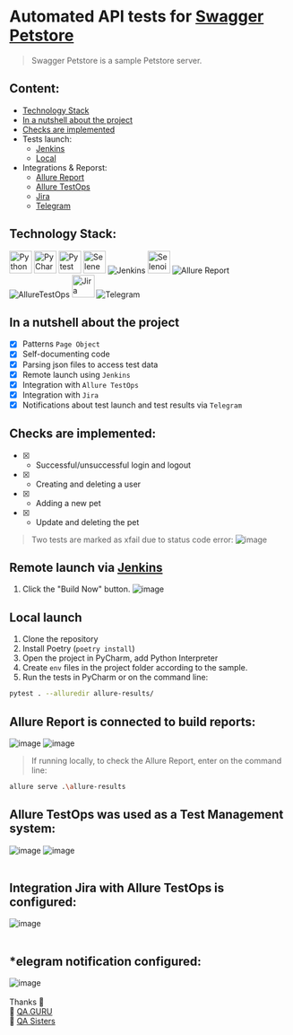 # Automated API tests for [Swagger Petstore](https://petstore.swagger.io/)
> Swagger Petstore is a sample Petstore server.

## Content:
- [Technology Stack](#technology-stack)
- [In a nutshell about the project](#in-a-nutshell-about-the-project)
- [Checks are implemented](#checks-are-implemented)
- Tests launch:
  - [Jenkins](#remote-launch-via-jenkins])
  - [Local](#local-launch )
- Integrations & Reporst:
  - [Allure Report](#allure-report-is-connected-to-build-reports) 
  - [Allure TestOps](#allure-testOps-is-used-as-a-test-management-system)
  - [Jira](#integration-Jira-with-allure-testOps-is-configured)
  - [Telegram](#telegram-notifications-are-configured)

## Technology Stack:
<div>
<img src="https://github.com/slazarska/petstore_api_test/blob/main/tests/resources/img/icons/python.png" title="Python" alt="Python" width="40" height="40"/>
<img src="https://github.com/slazarska/petstore_api_test/blob/main/tests/resources/img/icons/pycharm.png" title="PyCharm" alt="PyCharm" width="40" height="40"/>
<img src="https://github.com/slazarska/petstore_api_test/blob/main/tests/resources/img/icons/pytest.png" title="Pytest" alt="Pytest" width="40" height="40"/>
<img src="https://github.com/slazarska/petstore_api_test/blob/main/tests/resources/img/icons/selene.png" title="Selene" alt="Selene" width="40" height="40"/>
<img src="https://github.com/slazarska/petstore_api_test/blob/main/tests/resources/img/icons/Jenkins.png" title="Jenkins" alt="Jenkins"/>
<img src="https://github.com/slazarska/petstore_api_test/blob/main/tests/resources/img/icons/selenoid.png" title="Selenoid" alt="Selenoid" width="40" height="40"/>
<img src="https://github.com/slazarska/petstore_api_test/blob/main/tests/resources/img/icons/Allure_Report.png" title="Allure Report" alt="Allure Report"/>
<img src="https://github.com/slazarska/petstore_api_test/blob/main/tests/resources/img/icons/AllureTestOps.png" title="AllureTestOps" alt="AllureTestOps"/>
<img src="https://github.com/slazarska/petstore_api_test/blob/main/tests/resources/img/icons/Jira.png" title="Jira" alt="Jira" width="40" height="40"/>
<img src="https://github.com/slazarska/petstore_api_test/blob/main/tests/resources/img/icons/Telegram.png" title="Telegram" alt="Telegram"/>
</div>

## In a nutshell about the project
- [x] Patterns `Page Object`
- [x] Self-documenting code
- [x] Parsing json files to access test data 
- [x] Remote launch using `Jenkins`
- [x] Integration with `Allure TestOps`
- [x] Integration with `Jira`
- [x] Notifications about test launch and test results via `Telegram`

## Checks are implemented:
- [X] - Successful/unsuccessful login and logout
- [X] - Creating and deleting a user
- [X] - Adding a new pet
- [X] - Update and deleting the pet

> Two tests are marked as xfail due to status code error:
![image](tests/resources/img/screenshots/bug.png)

## Remote launch via [Jenkins](https://jenkins.autotests.cloud/job/slazarska-py-diplom-api/)

1. Click the "Build Now" button.
![image](tests/resources/img/screenshots/jenkins.png)

## Local launch 

1. Clone the repository
2. Install Poetry (`poetry install`)
3. Open the project in PyCharm, add Python Interpreter
4. Create `env` files in the project folder according to the sample.
5. Run the tests in PyCharm or on the command line:
```bash
pytest . --alluredir allure-results/
```

## Allure Report is connected to build reports:
![image](tests/resources/img/screenshots/allure_0.png)
![image](tests/resources/img/screenshots/allure_1.png)

> If running locally, to check the Allure Report, enter on the command line:
```bash
allure serve .\allure-results
```

## Allure TestOps was used as a Test Management system:
![image](tests/resources/img/screenshots/testops0.png)
![image](tests/resources/img/screenshots/testops1.png)
<br><br>
## Integration Jira with Allure TestOps is configured:
![image](tests/resources/img/screenshots/jira.png)
<br><br>
## *elegram notification configured:
![image](tests/resources/img/screenshots/bot.png)
<br><br>
Thanks :pray:<br/>
:green_heart: <a target="_blank" href="https://qa.guru">QA.GURU</a><br/>
:purple_heart: <a target="_blank" href="https://sites.google.com/view/qasisters/">QA Sisters</a><br/>
